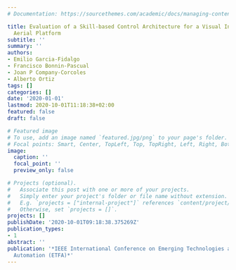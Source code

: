 ```yaml
---
# Documentation: https://sourcethemes.com/academic/docs/managing-content/

title: Evaluation of a Skill-based Control Architecture for a Visual Inspection-oriented
  Aerial Platform
subtitle: ''
summary: ''
authors:
- Emilio Garcia-Fidalgo
- Francisco Bonnin-Pascual
- Joan P Company-Corcoles
- Alberto Ortiz
tags: []
categories: []
date: '2020-01-01'
lastmod: 2020-10-01T11:18:38+02:00
featured: false
draft: false

# Featured image
# To use, add an image named `featured.jpg/png` to your page's folder.
# Focal points: Smart, Center, TopLeft, Top, TopRight, Left, Right, BottomLeft, Bottom, BottomRight.
image:
  caption: ''
  focal_point: ''
  preview_only: false

# Projects (optional).
#   Associate this post with one or more of your projects.
#   Simply enter your project's folder or file name without extension.
#   E.g. `projects = ["internal-project"]` references `content/project/deep-learning/index.md`.
#   Otherwise, set `projects = []`.
projects: []
publishDate: '2020-10-01T09:18:38.375269Z'
publication_types:
- 1
abstract: ''
publication: '*IEEE International Conference on Emerging Technologies and Factory
  Automation (ETFA)*'
---
```

